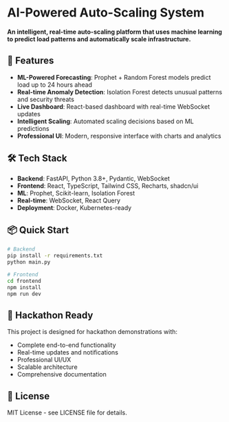 # AI-Powered Auto-Scaling System

**An intelligent, real-time auto-scaling platform that uses machine learning to predict load patterns and automatically scale infrastructure.**

## 🚀 Features

- **ML-Powered Forecasting**: Prophet + Random Forest models predict load up to 24 hours ahead
- **Real-time Anomaly Detection**: Isolation Forest detects unusual patterns and security threats
- **Live Dashboard**: React-based dashboard with real-time WebSocket updates
- **Intelligent Scaling**: Automated scaling decisions based on ML predictions
- **Professional UI**: Modern, responsive interface with charts and analytics

## 🛠️ Tech Stack

- **Backend**: FastAPI, Python 3.8+, Pydantic, WebSocket
- **Frontend**: React, TypeScript, Tailwind CSS, Recharts, shadcn/ui
- **ML**: Prophet, Scikit-learn, Isolation Forest
- **Real-time**: WebSocket, React Query
- **Deployment**: Docker, Kubernetes-ready

## 📦 Quick Start

```bash
# Backend
pip install -r requirements.txt
python main.py

# Frontend
cd frontend
npm install
npm run dev
```

## 🎯 Hackathon Ready

This project is designed for hackathon demonstrations with:
- Complete end-to-end functionality
- Real-time updates and notifications
- Professional UI/UX
- Scalable architecture
- Comprehensive documentation

## 📄 License

MIT License - see LICENSE file for details.
